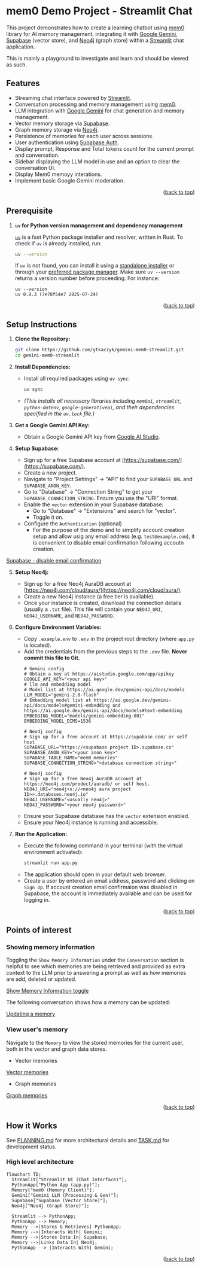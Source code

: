 <a id="readme-top"></a>

# mem0 Demo Project - Streamlit Chat

This project demonstrates how to create a learning chatbot using [mem0](https://mem0.ai/) library for AI memory management, integrating it with [Google Gemini](https://aistudio.google.com/), [Supabase](https://supabase.com/) (vector store), and [Neo4j](https://neo4j.com/) (graph store) within a [Streamlit](https://streamlit.io/) chat application.

This is mainly a playground to investigate and learn and should be viewed as such.

## Features

*   Streaming chat interface powered by [Streamlit](https://streamlit.io/).
*   Conversation processing and memory management using [mem0](https://mem0.ai/).
*   LLM integration with [Google Gemini](https://aistudio.google.com/) for chat generation and memory management.
*   Vector memory storage via [Supabase](https://supabase.com/).
*   Graph memory storage via [Neo4j](https://neo4j.com/).
*   Persistence of memories for each user across sessions.
*   User authentication using [Supabase Auth](https://supabase.com/docs/guides/auth).
*   Display prompt, Response and Total tokens count for the current prompt and conversation.
*   Sidebar displaying the LLM model in use and an option to clear the conversation UI.
*   Display Mem0 memoyy interations.
*   Implement basic Google Gemini moderation.

<p align="right">(<a href="#readme-top">back to top</a>)</p>

## Prerequisite
1.  **`uv` for Python version management and dependency management**

    [`uv`](https://docs.astral.sh/uv/guides/install-python/) is a fast Python package installer and resolver, written in Rust.
    To check if `uv` is already installed, run:
    ```bash
    uv --version
    ```
    If `uv` is not found, you can install it using a [standalone installer](https://docs.astral.sh/uv/getting-started/installation/#standalone-installer) or through your [preferred package manager](https://docs.astral.sh/uv/getting-started/installation/#pypi). Make sure `uv --version` returns a version number before proceeding. For instance:
    ```
    uv --version
    uv 0.8.3 (7e78f54e7 2025-07-24)
    ```

<p align="right">(<a href="#readme-top">back to top</a>)</p>

## Setup Instructions

1.  **Clone the Repository:**
    ```bash
    git clone https://github.com/ytkaczyk/gemini-mem0-streamlit.git
    cd gemini-mem0-streamlit
    ```

2.  **Install Dependencies:**
    *   Install all required packages using `uv sync`:
        ```bash
        uv sync
        ```
    *   *(This installs all necessary libraries including `mem0ai`, `streamlit`, `python-dotenv`, `google-generativeai`, and their dependencies specified in the `uv.lock` file.)*

3.  **Get a Google Gemini API Key:**
    *   Obtain a Google Gemini API key from [Google AI Studio](https://aistudio.google.com/app/apikey).

4.  **Setup Supabase:**
    *   Sign up for a free Supabase account at [https://supabase.com/](https://supabase.com/).
    *   Create a new project.
    *   Navigate to "Project Settings" -> "API" to find your `SUPABASE_URL` and `SUPABASE_ANON_KEY`.
    *   Go to "Database" -> "Connection String" to get your `SUPABASE_CONNECTION_STRING`. Ensure you use the "URI" format.
    *   Enable the `vector` extension in your Supabase database:
        *   Go to "Database" -> "Extensions" and search for "vector".
        *   Toggle it on.
    *   Configure the `Authentication` (optional)
        *   For the purpose of the demo and to simplify account creation setup and allow usig any email address (e.g. `test@example.com`), it is convenient to disable email confirmation following accoutn creation.

[Supabase - disable email confirmation](public/supabase_disable_email_confirm.png)        

5.  **Setup Neo4j:**
    *   Sign up for a free Neo4j AuraDB account at [https://neo4j.com/cloud/aura/](https://neo4j.com/cloud/aura/).
    *   Create a new Neo4j instance (a free tier is available).
    *   Once your instance is created, download the connection details (usually a `.txt` file). This file will contain your `NEO4J_URI`, `NEO4J_USERNAME`, and `NEO4J_PASSWORD`.

6.  **Configure Environment Variables:**
    *   Copy `.example.env` to `.env` in the project root directory (where `app.py` is located).
    *   Add the credentials from the previous steps to the `.env` file. **Never commit this file to Git.**
        ```dotenv
        # Gemini config
        # Obtain a key at https://aistudio.google.com/app/apikey
        GOOGLE_API_KEY="<your api key>"
        # llm and embedding model
        # Model list at https://ai.google.dev/gemini-api/docs/models
        LLM_MODEL="gemini-2.0-flash"
        # Embedding model list at https://ai.google.dev/gemini-api/docs/models#gemini-embedding and https://ai.google.dev/gemini-api/docs/models#text-embedding
        EMBEDDING_MODEL="models/gemini-embedding-001"
        EMBEDDING_MODEL_DIMS=1536

        # Neo4j config
        # Sign up for a free account at https://supabase.com/ or self host
        SUPABASE_URL="https://<supabase project ID>.supabase.co"
        SUPABASE_ANON_KEY="<your anon key>"
        SUPABASE_TABLE_NAME="mem0_memories"
        SUPABASE_CONNECTION_STRING="<database connection string>"

        # Neo4j config
        # Sign up for a free Neo4j AuraDB account at https://neo4j.com/product/auradb/ or self host. 
        NEO4J_URI="neo4j+s://<neo4j aura project ID>>.databases.neo4j.io" 
        NEO4J_USERNAME="<usually neo4j>"
        NEO4J_PASSWORD="<your neo4j password>"
        ```
    *   Ensure your Supabase database has the `vector` extension enabled.
    *   Ensure your Neo4j instance is running and accessible.

7.  **Run the Application:**
    *   Execute the following command in your terminal (with the virtual environment activated):
        ```bash
        streamlit run app.py
        ```
    *   The application should open in your default web browser.
    *   Create a user by entered an email address, password and clicking on `Sign Up`. If account creation email confirmaion was disabled in Supabase, the account is immediately available and can be used for logging in. 

<p align="right">(<a href="#readme-top">back to top</a>)</p>


## Points of interest

### Showing memory information

Toggling the `Show Memory Information` under the `Conversation` section is helpful to see which memories are being retrieved and provided as extra context to the LLM prior to answering a prompt as well as how memories are add, deleted or updated. 

[Show Memory Infomration toggle](public/chat_show_memory_information.png)

The following conversation shows how a memory can be updated: 

[Updating a memory](public/chat_updating_a_memory.png)

### View user's memory

Navigate to the `Memory` to view the stored memories for the current user, both in the vector and graph data stores. 

   *   Vector memories

[Vector memories](public/memory_vector_memories.png)

   *   Graph memories

[Graph memories](public/memory_graph_memories.png)


<p align="right">(<a href="#readme-top">back to top</a>)</p>

## How it Works

See [PLANNING.md](planning.md) for more architectural details and [TASK.md](task.md) for development status.

### High level architecture

```mermaid
flowchart TD;
  Streamlit["Streamlit UI (Chat Interface)"];
  PythonApp["Python App (app.py)"];
  Memory["mem0 (Memory Client)"];
  Gemini["Gemini LLM (Processing & Gen)"];
  Supabase["Supabase (Vector Store)"];
  Neo4j["Neo4j (Graph Store)"];

  Streamlit --> PythonApp;
  PythonApp --> Memory;
  Memory -->|Stores & Retrieves| PythonApp;
  Memory -->|Interacts With| Gemini;
  Memory -->|Stores Data In| Supabase;
  Memory -->|Links Data In| Neo4j;
  PythonApp --> |Interacts With| Gemini;
```

<p align="right">(<a href="#readme-top">back to top</a>)</p>